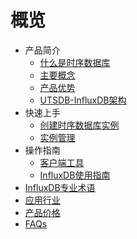 # 概览

* 产品简介
    * [什么是时序数据库](database/utsdb/product/concepts)
    * [主要概念](database/utsdb/product/Terminology)
    * [产品优势](database/utsdb/product/superiority)
    * [UTSDB-InfluxDB架构](database/utsdb/product/architecture)
* 快速上手
    * [创建时序数据库实例](database/utsdb/quick/create)
    * [实例管理](database/utsdb/quick/instance)
* 操作指南
    * [客户端工具](database/utsdb/guide/login)
    * [InfluxDB使用指南](database/utsdb/guide/use)
* [InfluxDB专业术语](database/utsdb/influxdb)
* [应用行业](database/utsdb/application)
* [产品价格](database/utsdb/price)
* [FAQs](database/utsdb/faqs)
